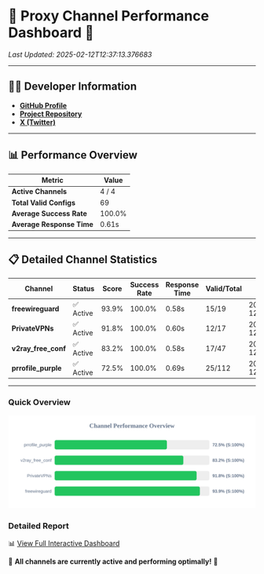 # 🌟 Proxy Channel Performance Dashboard 🌟

_Last Updated: 2025-02-12T12:37:13.376683_

---

## 👩‍💻 Developer Information

- **[GitHub Profile](https://github.com/4n0nymou3)**  
- **[Project Repository](https://github.com/4n0nymou3/multi-proxy-config-fetcher)**  
- **[X (Twitter)](https://x.com/4n0nymou3)**  

---

## 📊 Performance Overview

| Metric                | Value       |
|-----------------------|-------------|
| **Active Channels**   | 4 / 4       |
| **Total Valid Configs** | 69          |
| **Average Success Rate** | 100.0%      |
| **Average Response Time** | 0.61s       |

---

## 📋 Detailed Channel Statistics

| Channel          | Status     | Score  | Success Rate | Response Time | Valid/Total | Last Success               |
|------------------|------------|--------|--------------|---------------|-------------|----------------------------|
| **freewireguard**  | ✅ Active  | 93.9%  | 100.0% | 0.58s         | 15/19       | 2025-02-12T12:37:13.374954 |
| **PrivateVPNs**  | ✅ Active  | 91.8%  | 100.0% | 0.60s         | 12/17       | 2025-02-12T12:37:12.770424 |
| **v2ray_free_conf**  | ✅ Active  | 83.2%  | 100.0% | 0.58s         | 17/47       | 2025-02-12T12:37:12.135579 |
| **prrofile_purple**  | ✅ Active  | 72.5%  | 100.0% | 0.69s         | 25/112       | 2025-02-12T12:37:11.446184 |

---

### Quick Overview
<div align="center">
  <a href="https://raw.githubusercontent.com/nullluser/NullRepo/refs/heads/main/assets/channel_stats_chart.svg">
    <img src="https://raw.githubusercontent.com/nullluser/NullRepo/refs/heads/main/assets/channel_stats_chart.svg" alt="Source Performance Statistics" width="800">
  </a>
</div>

### Detailed Report
📊 [View Full Interactive Dashboard](https://htmlpreview.github.io/?https://github.com/nullluser/NullRepo/blob/main/assets/performance_report.html)

🎉 **All channels are currently active and performing optimally!** 🎉
